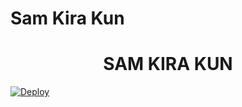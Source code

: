 # Sam Kira Kun

<h1 align="center">SAM KIRA KUN<br></h1>


[![Deploy](https://www.herokucdn.com/deploy/button.svg)](https://heroku.com/deploy?template=https://github.com/Area51officer/FAST2022BOT/)
